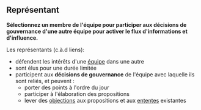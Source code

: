 ## Représentant

**Sélectionnez un membre de l'équipe pour participer aux décisions de gouvernance d'une autre équipe pour activer le flux d'informations et d'influence.**

Les représentants (c.à.d liens):

- défendent les intérêts d'une [équipe](glossary:team) dans une autre
- sont élus pour une durée limitée
- participent aux **décisions de gouvernance** de l'équipe avec laquelle ils sont reliés, et peuvent : 
    - porter des points à l'ordre du jour
    - participer à l'élaboration des propositions
    - lever des [objections](glossary:objection) aux propositions et aux [ententes](glossary:agreement) existantes